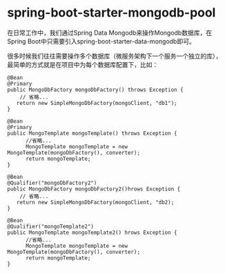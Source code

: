 # spring-boot-starter-mongodb-pool

在日常工作中，我们通过Spring Data Mongodb来操作Mongodb数据库，在Spring Boot中只需要引入spring-boot-starter-data-mongodb即可。

很多时候我们往往需要操作多个数据库（微服务架构下一个服务一个独立的库），最简单的方式就是在项目中为每个数据库配置下，比如：

```
@Bean 
@Primary
public MongoDbFactory mongoDbFactory() throws Exception {
    // 省略...
   return new SimpleMongoDbFactory(mongoClient, "db1");
}

@Bean
@Primary
public MongoTemplate mongoTemplate() throws Exception {
	  //省略...
	  MongoTemplate mongoTemplate = new MongoTemplate(mongoDbFactory(), converter);
	  return mongoTemplate;
}

@Bean 
@Qualifier("mongoDbFactory2")
public MongoDbFactory mongoDbFactory2()hrows Exception {
    // 省略...
   return new SimpleMongoDbFactory(mongoClient, "db2);
}

@Bean
@Qualifier("mongoTemplate2")
public MongoTemplate mongoTemplate2() hrows Exception {
	  //省略...
	  MongoTemplate mongoTemplate = new MongoTemplate(mongoDbFactory(), converter);
	  return mongoTemplate;
}
```
